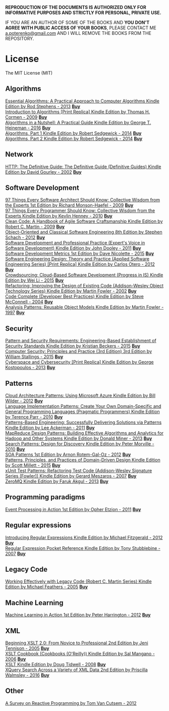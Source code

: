 **REPRODUCTION OF THE DOCUMENTS IS AUTHORIZED ONLY FOR INFORMATIVE PURPOSES AND STRICTLY FOR PERSONAL, PRIVATE USE.**  

IF YOU ARE AN AUTHOR OF SOME OF THE BOOKS AND **YOU DON'T AGREE WITH PUBLIC ACCESS OF YOUR BOOKS**, PLEASE CONTACT ME <a.poterenko@gmail.com> AND I WILL REMOVE THE BOOKS FROM THE REPOSITORY.  

# License

The MIT License (MIT)

## Algorithms

[Essential Algorithms: A Practical Approach to Computer Algorithms Kindle Edition by Rod Stephens - 2013](%5BEssential%20Algorithms%20A%20Practical%20Approach%20to%20Computer%20Algorithms%20Kindle%20Edition%20by%20Rod%20Stephens%20-%202013%5D.pdf) [**Buy**](https://www.amazon.com/Essential-Algorithms-Practical-Approach-Computer-ebook/dp/B00E6O265S/ref=mt_kindle?_encoding=UTF8&me=)  
[Introduction to Algorithms [Print Replica] Kindle Edition by Thomas H. Cormen - 2009](%5BIntroduction%20to%20Algorithms%20%5BPrint%20Replica%5D%20Kindle%20Edition%20by%20Thomas%20H.%20Cormen%20-%202009%5D.pdf) [**Buy**](https://www.amazon.com/Introduction-Algorithms-Thomas-H-Cormen-ebook/dp/B007CNRCAO/ref=mt_kindle?_encoding=UTF8&me=)  
[Algorithms in a Nutshell: A Practical Guide Kindle Edition by George T. Heineman - 2016](%5BAlgorithms%20in%20a%20Nutshell%20A%20Practical%20Guide%20Kindle%20Edition%20by%20George%20T.%20Heineman%20-%202016%5D.pdf) [**Buy**](https://www.amazon.com/Algorithms-Nutshell-Practical-George-Heineman-ebook/dp/B01DAWPK6S/ref=mt_kindle?_encoding=UTF8&me=#nav-subnav)  
[Algorithms, Part 1 Kindle Edition by Robert Sedgewick - 2014](%5BAlgorithms%2C%20Part%201%20Kindle%20Edition%20by%20Robert%20Sedgewick%20-%202014%5D.pdf)  [**Buy**](https://www.amazon.com/Algorithms-Robert-Sedgewick-ebook/dp/B004P8J1NA/ref=mt_kindle?_encoding=UTF8&me=)  
[Algorithms, Part 2 Kindle Edition by Robert Sedgewick - 2014](%5BAlgorithms%2C%20Part%202%20Kindle%20Edition%20by%20Robert%20Sedgewick%20-%202014%5D.pdf)  [**Buy**](https://www.amazon.com/Algorithms-Robert-Sedgewick-ebook/dp/B004P8J1NA/ref=mt_kindle?_encoding=UTF8&me=)  

## Network

[HTTP: The Definitive Guide: The Definitive Guide (Definitive Guides) Kindle Edition by David Gourley - 2002](%5BHTTP%20The%20Definitive%20Guide%20The%20Definitive%20Guide%20(Definitive%20Guides)%20Kindle%20Edition%20by%20David%20Gourley%20-%202002%5D.pdf) [**Buy**](https://www.amazon.com/HTTP-Definitive-Guide-Guides-ebook/dp/B0043D2EKO/ref=mt_kindle?_encoding=UTF8&me=#nav-subnav)  

## Software Development

[97 Things Every Software Architect Should Know: Collective Wisdom from the Experts 1st Edition by Richard Monson-Haefel - 2009](%5B97%20Things%20Every%20Software%20Architect%20Should%20Know%20Collective%20Wisdom%20from%20the%20Experts%201st%20Edition%20by%20Richard%20Monson-Haefel%20-%202009%5D.pdf) [**Buy**](https://www.amazon.com/Things-Every-Software-Architect-Should/dp/059652269X/ref=sr_1_5?ie=UTF8&qid=1466867347&sr=8-5&keywords=97+Things+Every+Programmer+Should+Know)  
[97 Things Every Programmer Should Know: Collective Wisdom from the Experts Kindle Edition by Kevlin Henney - 2010](%5B97%20Things%20Every%20Programmer%20Should%20Know%20Collective%20Wisdom%20from%20the%20Experts%20Kindle%20Edition%20by%20Kevlin%20Henney%20-%202010%5D.pdf) [**Buy**](https://www.amazon.com/Things-Every-Programmer-Should-Know-ebook/dp/B0039OVIAK/ref=mt_kindle?_encoding=UTF8&me=)  
[Clean Code: A Handbook of Agile Software Craftsmanship Kindle Edition by Robert C. Martin - 2009](%5BClean%20Code%20A%20Handbook%20of%20Agile%20Software%20Craftsmanship%20Kindle%20Edition%20by%20Robert%20C.%20Martin%20-%202009%5D.pdf) [**Buy**](https://www.amazon.com/Clean-Code-Handbook-Software-Craftsmanship-ebook/dp/B001GSTOAM/ref=mt_kindle?_encoding=UTF8&me=)  
[Object-Oriented and Classical Software Engineering 8th Edition by Stephen Schach - 2012](%5BObject-Oriented%20and%20Classical%20Software%20Engineering%208th%20Edition%20by%20Stephen%20Schach%20-%202012%5D.pdf) [**Buy**](https://www.amazon.com/Object-Oriented-Classical-Software-Engineering-Stephen/dp/0073376183/ref=mt_hardcover?_encoding=UTF8&me=)  
[Software Development and Professional Practice (Expert's Voice in Software Development) Kindle Edition by John Dooley - 2011](%5BSoftware%20Development%20and%20Professional%20Practice%20(Experts%20Voice%20in%20Software%20Development)%20Kindle%20Edition%20by%20John%20Dooley%20-%202011%5D.pdf) [**Buy**](https://www.amazon.com/Software-Development-Professional-Practice-Experts-ebook/dp/B005PZ0848/ref=mt_kindle?_encoding=UTF8&me=#nav-subnav)  
[Software Development Metrics 1st Edition by Dave Nicolette - 2015](%5BSoftware%20Development%20Metrics%201st%20Edition%20by%20Dave%20Nicolette%20-%202015%5D.pdf) [**Buy**](https://www.amazon.com/Software-Development-Metrics-Dave-Nicolette/dp/1617291358)  
[Software Engineering Design: Theory and Practice (Applied Software Engineering Series) [Print Replica] Kindle Edition by Carlos Otero - 2012](%5BSoftware%20Engineering%20Design%20Theory%20and%20Practice%20(Applied%20Software%20Engineering%20Series)%20%5BPrint%20Replica%5D%20Kindle%20Edition%20by%20Carlos%20Otero%20-%202012%5D.pdf) [**Buy**](https://www.amazon.com/Software-Engineering-Design-Practice-Applied-ebook/dp/B008OM5V1Y/ref=mt_kindle?_encoding=UTF8&me=#nav-subnav)  
[Crowdsourcing: Cloud-Based Software Development (Progress in IS) Kindle Edition by Wei Li - 2015](%5BCrowdsourcing%20Cloud-Based%20Software%20Development%20(Progress%20in%20IS)%20Kindle%20Edition%20by%20Wei%20Li%20-%202015%5D.pdf) [**Buy**](https://www.amazon.com/Crowdsourcing-Cloud-Based-Software-Development-Progress-ebook/dp/B00YGCYEBE/ref=mt_kindle?_encoding=UTF8&me=#nav-subnav)  
[Refactoring: Improving the Design of Existing Code (Addison-Wesley Object Technology Series) Kindle Edition by Martin Fowler - 2002](%5BRefactoring%20Improving%20the%20Design%20of%20Existing%20Code%20(Addison-Wesley%20Object%20Technology%20Series)%20Kindle%20Edition%20by%20Martin%20Fowler%20-%202002%5D.pdf)  [**Buy**](https://www.amazon.com/Refactoring-Improving-Existing-Addison-Wesley-Technology-ebook/dp/B007WTFWJ6/ref=mt_kindle?_encoding=UTF8&me=)  
[Code Complete (Developer Best Practices) Kindle Edition by Steve McConnell - 2004](%5BCode%20Complete%20(Developer%20Best%20Practices)%20Kindle%20Edition%20by%20Steve%20McConnell%20-%202004%5D.pdf)  [**Buy**](https://www.amazon.com/Code-Complete-Developer-Best-Practices-ebook/dp/B00JDMPOSY/ref=mt_kindle?_encoding=UTF8&me=)  
[Analysis Patterns: Reusable Object Models Kindle Edition by Martin Fowler - 1997](%5BAnalysis%20Patterns%20Reusable%20Object%20Models%20Kindle%20Edition%20by%20Martin%20Fowler%20-%201997%5D.pdf)  [**Buy**](https://www.amazon.com/Analysis-Patterns-Reusable-Object-Models-ebook/dp/B0186FU89I/ref=mt_kindle?_encoding=UTF8&me=)  

## Security

[Pattern and Security Requirements: Engineering-Based Establishment of Security Standards Kindle Edition by Kristian Beckers - 2015](%5BPattern%20and%20Security%20Requirements%20Engineering-Based%20Establishment%20of%20Security%20Standards%20Kindle%20Edition%20by%20Kristian%20Beckers%20-%202015%5D.pdf) [**Buy**](https://www.amazon.com/Pattern-Security-Requirements-Engineering-Based-Establishment-ebook/dp/B00W6O98E2/ref=mt_kindle?_encoding=UTF8&me=#nav-subnav)  
[Computer Security: Principles and Practice (3rd Edition) 3rd Edition by William Stallings - 2015](%5BComputer%20Security%20Principles%20and%20Practice%20(3rd%20Edition)%203rd%20Edition%20by%20William%20Stallings%20-%202015%5D.pdf) [**Buy**](https://www.amazon.com/Computer-Security-Principles-Practice-3rd/dp/0133773922/ref=sr_1_1?s=digital-text&ie=UTF8&qid=1467570667&sr=8-1&keywords=Computer+Security+-+Principles+and+Practice%2C+3rd+Edition)  
[Cyberspace and Cybersecurity [Print Replica] Kindle Edition by George Kostopoulos - 2013](%5BCyberspace%20and%20Cybersecurity%20%5BPrint%20Replica%5D%20Kindle%20Edition%20by%20George%20Kostopoulos%20-%202013%5D.pdf) [**Buy**](https://www.amazon.com/Cyberspace-Cybersecurity-George-Kostopoulos-ebook/dp/B008OM65C8/ref=mt_kindle?_encoding=UTF8&me=#nav-subnav)  

## Patterns

[Cloud Architecture Patterns: Using Microsoft Azure Kindle Edition by Bill Wilder - 2012](%5BCloud%20Architecture%20Patterns%20Using%20Microsoft%20Azure%20Kindle%20Edition%20by%20Bill%20Wilder%20-%202012%5D.pdf) [**Buy**](https://www.amazon.com/Cloud-Architecture-Patterns-Using-Microsoft-ebook/dp/B009G8PYY4/ref=mt_kindle?_encoding=UTF8&me=)  
[Language Implementation Patterns: Create Your Own Domain-Specific and General Programming Languages (Pragmatic Programmers) Kindle Edition by Terence Parr - 2010](%5BLanguage%20Implementation%20Patterns%20Create%20Your%20Own%20Domain-Specific%20and%20General%20Programming%20Languages%20(Pragmatic%20Programmers)%20Kindle%20Edition%20by%20Terence%20Parr%20-%202010%5D.pdf) [**Buy**](https://www.amazon.com/Language-Implementation-Patterns-Domain-Specific-Programming-ebook/dp/B00A376HGG/ref=mt_kindle?_encoding=UTF8&me=)  
[Patterns-Based Engineering: Successfully Delivering Solutions via Patterns Kindle Edition by Lee Ackerman - 2011](%5BPatterns-Based%20Engineering%20Successfully%20Delivering%20Solutions%20via%20Patterns%20Kindle%20Edition%20by%20Lee%20Ackerman%20-%202011%5D.pdf) [**Buy**](https://www.amazon.com/Patterns-Based-Engineering-Successfully-Delivering-Solutions-ebook/dp/B003V8BCJ6/ref=mt_kindle?_encoding=UTF8&me=#nav-subnav)  
[MapReduce Design Patterns: Building Effective Algorithms and Analytics for Hadoop and Other Systems Kindle Edition by Donald Miner - 2013](%5BMapReduce%20Design%20Patterns%20Building%20Effective%20Algorithms%20and%20Analytics%20for%20Hadoop%20and%20Other%20Systems%20Kindle%20Edition%20by%20Donald%20Miner%20-%202013%5D.pdf) [**Buy**](https://www.amazon.com/MapReduce-Design-Patterns-Effective-Algorithms-ebook/dp/B00AB61JMQ/ref=mt_kindle?_encoding=UTF8&me=#nav-subnav)  
[Search Patterns: Design for Discovery Kindle Edition by Peter Morville - 2010](%5BSearch%20Patterns%20Design%20for%20Discovery%20Kindle%20Edition%20by%20Peter%20Morville%20-%202010%5D.pdf) [**Buy**](https://www.amazon.com/Search-Patterns-Discovery-Peter-Morville-ebook/dp/B0039QGJD4/ref=mt_kindle?_encoding=UTF8&me=#nav-subnav)  
[SOA Patterns 1st Edition by Arnon Rotem-Gal-Oz - 2012](%5BSOA%20Patterns%201st%20Edition%20by%20Arnon%20Rotem-Gal-Oz%20-%202012%5D.pdf) [**Buy**](https://www.amazon.com/SOA-Patterns-Arnon-Rotem-Gal-Oz/dp/1933988266/ref=sr_1_fkmr1_1?s=digital-text&ie=UTF8&qid=1467569671&sr=8-1-fkmr1&keywords=SOA+Patterns+in+action)  
[Patterns, Principles, and Practices of Domain-Driven Design Kindle Edition by Scott Millett - 2015](%5BPatterns%2C%20Principles%2C%20and%20Practices%20of%20Domain-Driven%20Design%20Kindle%20Edition%20by%20Scott%20Millett%20-%202015%5D.pdf) [**Buy**](https://www.amazon.com/Patterns-Principles-Practices-Domain-Driven-Design-ebook/dp/B00XLYUA0W/ref=mt_kindle?_encoding=UTF8&me=#nav-subnav)  
[xUnit Test Patterns: Refactoring Test Code (Addison-Wesley Signature Series (Fowler)) Kindle Edition by Gerard Meszaros - 2007](%5BxUnit%20Test%20Patterns%20Refactoring%20Test%20Code%20(Addison-Wesley%20Signature%20Series%20(Fowler))%20Kindle%20Edition%20by%20Gerard%20Meszaros%20-%202007%5D.pdf) [**Buy**](https://www.amazon.com/xUnit-Test-Patterns-Refactoring-Addison-Wesley-ebook/dp/B004X1D36K/ref=mt_kindle?_encoding=UTF8&me=#nav-subnav)  
[ZeroMQ Kindle Edition by Faruk Akgul - 2013](%5BZeroMQ%20Kindle%20Edition%20by%20Faruk%20Akgul%20-%202013%5D.pdf) [**Buy**](https://www.amazon.com/ZeroMQ-Faruk-Akgul-ebook/dp/B00BN4P88Q/ref=sr_1_4?s=digital-text&ie=UTF8&qid=1471106146&sr=1-4&keywords=ZeroMQ)  

## Programming paradigms

[Event Processing in Action 1st Edition by Opher Etzion - 2011](%5BEvent%20Processing%20in%20Action%201st%20Edition%20by%20Opher%20Etzion%20-%202011%5D.pdf) [**Buy**](https://www.amazon.com/Event-Processing-Action-Opher-Etzion/dp/1935182218/ref=sr_1_1?s=books&ie=UTF8&qid=1466869716&sr=1-1&keywords=Event+Processing+in+Action)  

## Regular expressions

[Introducing Regular Expressions Kindle Edition by Michael Fitzgerald - 2012](%5BIntroducing%20Regular%20Expressions%20Kindle%20Edition%20by%20Michael%20Fitzgerald%20-%202012%5D.pdf) [**Buy**](https://www.amazon.com/Introducing-Regular-Expressions-Michael-Fitzgerald-ebook/dp/B008K9OGDA/ref=mt_kindle?_encoding=UTF8&me=#nav-subnav)  
[Regular Expression Pocket Reference Kindle Edition by Tony Stubblebine - 2007](%5BRegular%20Expression%20Pocket%20Reference%20Kindle%20Edition%20by%20Tony%20Stubblebine%20-%202007%5D.pdf) [**Buy**](https://www.amazon.com/Regular-Expression-Pocket-Reference-Stubblebine-ebook/dp/B0093T4MJE/ref=mt_kindle?_encoding=UTF8&me=#nav-subnav)  

## Legacy Code

[Working Effectively with Legacy Code (Robert C. Martin Series) Kindle Edition by Michael Feathers - 2005](%5BWorking%20Effectively%20with%20Legacy%20Code%20(Robert%20C.%20Martin%20Series)%20Kindle%20Edition%20by%20Michael%20Feathers%20-%202005%5D.pdf) [**Buy**](https://www.amazon.com/Working-Effectively-Legacy-Robert-Martin-ebook/dp/B005OYHF0A/ref=mt_kindle?_encoding=UTF8&me=)  

## Machine Learning

[Machine Learning in Action 1st Edition by Peter Harrington - 2012](%5BMachine%20Learning%20in%20Action%201st%20Edition%20by%20Peter%20Harrington%20-%202012%5D.pdf) [**Buy**](https://www.amazon.com/Machine-Learning-Action-Peter-Harrington/dp/1617290181)  

## XML

[Beginning XSLT 2.0: From Novice to Professional 2nd Edition by Jeni Tennison - 2005](%5BBeginning%20XSLT%202.0%20From%20Novice%20to%20Professional%202nd%20Edition%20by%20Jeni%20Tennison%20-%202005%5D.pdf) [**Buy**](https://www.amazon.com/Beginning-XSLT-2-0-Novice-Professional/dp/1590593243/ref=sr_1_1?ie=UTF8&qid=1471105335&sr=8-1&keywords=Beginning+XSLT+2.0)  
[XSLT Cookbook (Cookbooks (O'Reilly)) Kindle Edition by Sal Mangano - 2006](%5BXSLT%20Cookbook%20(Cookbooks%20(O'Reilly))%20Kindle%20Edition%20by%20Sal%20Mangano%20-%202006%5D.pdf) [**Buy**](https://www.amazon.com/XSLT-Cookbook-Cookbooks-OReilly-Mangano-ebook/dp/B0028PL5D6/ref=tmm_kin_swatch_0?_encoding=UTF8&qid=1471105431&sr=8-1)  
[XSLT Kindle Edition by Doug Tidwell - 2008](%5BXSLT%20Kindle%20Edition%20by%20Doug%20Tidwell%20-%202008%5D.pdf) [**Buy**](https://www.amazon.com/XSLT-Doug-Tidwell-ebook/dp/B0043D2DVO/ref=tmm_kin_swatch_0?_encoding=UTF8&qid=1471105541&sr=8-2)  
[XQuery Search Across a Variety of XML Data 2nd Edition by Priscilla Walmsley - 2016](%5BXQuery%20Search%20Across%20a%20Variety%20of%20XML%20Data%202nd%20Edition%20by%20Priscilla%20Walmsley%20-%202016%5D.pdf) [**Buy**](https://www.amazon.com/XQuery-Search-Across-Variety-Data-ebook/dp/B018UXJ9GE/ref=mt_kindle?_encoding=UTF8&me=)  

## Other

[A Survey on Reactive Programming by Tom Van Cutsem - 2012](/%5BA%20Survey%20on%20Reactive%20Programming%20by%20Tom%20Van%20Cutsem%20-%202012%5D.pdf)  
